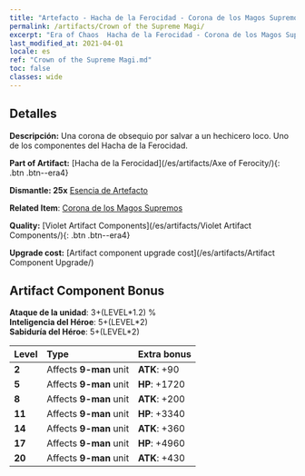 ```yaml
---
title: "Artefacto - Hacha de la Ferocidad - Corona de los Magos Supremos"
permalink: /artifacts/Crown of the Supreme Magi/
excerpt: "Era of Chaos  Hacha de la Ferocidad - Corona de los Magos Supremos. Una corona de obsequio por salvar a un hechicero loco. Uno de los componentes del Hacha de la Ferocidad."
last_modified_at: 2021-04-01
locale: es
ref: "Crown of the Supreme Magi.md"
toc: false
classes: wide
---
```




## Detalles

 **Descripción:** Una corona de obsequio por salvar a un hechicero loco. Uno de los componentes del Hacha de la Ferocidad.

 **Part of Artifact:** [Hacha de la Ferocidad](/es/artifacts/Axe of Ferocity/){: .btn .btn--era4}

 **Dismantle: 25x** [Esencia de Artefacto](/es/Items/con_905/)

 **Related Item**: [Corona de los Magos Supremos](/es/Items/art_127/)

 **Quality:** [Violet Artifact Components](/es/artifacts/Violet Artifact Components/){: .btn .btn--era4}

 **Upgrade cost:** [Artifact component upgrade cost](/es/artifacts/Artifact Component Upgrade/)

## Artifact Component Bonus

  **Ataque de la unidad**: 3+(LEVEL\*1.2) %<br/>**Inteligencia del Héroe**: 5+(LEVEL\*2)<br/>**Sabiduría del Héroe**: 5+(LEVEL\*2)

  |  Level  | Type |    Extra bonus  | 
  |:--------|:-----|:----------------| 
  | **2** | Affects **9-man** unit | **ATK**: +90 | 
  | **5** | Affects **9-man** unit | **HP**: +1720 | 
  | **8** | Affects **9-man** unit | **ATK**: +200 | 
  | **11** | Affects **9-man** unit | **HP**: +3340 | 
  | **14** | Affects **9-man** unit | **ATK**: +360 | 
  | **17** | Affects **9-man** unit | **HP**: +4960 | 
  | **20** | Affects **9-man** unit | **ATK**: +430 | 
